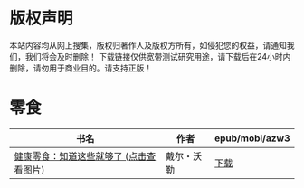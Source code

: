 # 版权声明

本站内容均从网上搜集，版权归著作人及版权方所有，如侵犯您的权益，请通知我们，我们将会及时删除！ 下载链接仅供宽带测试研究用途，请下载后在24小时内删除，请勿用于商业目的。请支持正版！

# 零食

| 书名 | 作者 | epub/mobi/azw3 |
| --- | --- | --- |
| [健康零食：知道这些就够了 (点击查看图片)](https://www.dushupai.com/attachment/2024/06/07/b709baff577e142d.jpg) | 戴尔・沃勒 | [下载](https://url89.ctfile.com/f/31084289-1357039639-a74990?p=8866) |
